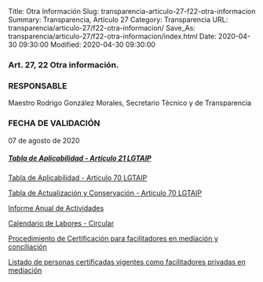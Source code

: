 Title: Otra Información
Slug: transparencia-articulo-27-f22-otra-informacion
Summary: Transparencia, Artículo 27
Category: Transparencia
URL: transparencia/articulo-27/f22-otra-informacion/
Save_As: transparencia/articulo-27/f22-otra-informacion/index.html
Date: 2020-04-30 09:30:00
Modified: 2020-04-30 09:30:00


### Art. 27, 22 Otra información.

### RESPONSABLE

Maestro Rodrigo González Morales, Secretario Técnico y de Transparencia

### FECHA DE VALIDACIÓN

07 de agosto de 2020

##### [Tabla de Aplicabilidad - Artículo 21 LGTAIP](https://www.dropbox.com/s/z0mqgw0irow9vx7/Tabla%20de%20aplicabilidad%20de%20las%20Obligaciones%20de%20transparencia%20comunes%20art.%2021.docx?dl=0)

[Tabla de Aplicabilidad - Artículo 70 LGTAIP](https://www.dropbox.com/s/jdq7zwgt22937kt/Tabla%20de%20aplicabilidad%20de%20las%20Obligaciones%20de%20transparencia%20comunes%20art.%2070.docx?dl=0)

[Tabla de Actualización y Conservación - Artículo 70 LGTAIP](https://www.dropbox.com/s/vjmkrpisnoudjeb/Tabla%20de%20Actualizacion%20Obligaciones%20de%20transparencia%20comunes%20Art.%2070.doc?dl=0)

[Informe Anual de Actividades](https://www.pjecz.gob.mx/transparencia/articulo-21/f40-informe-anual-actividades/)

[Calendario de Labores - Circular](https://www.pjecz.gob.mx/transparencia/articulo-27/f11-calendario-dias-inhabiles/)

[Procedimiento de Certificación para facilitadores en mediación y conciliación](https://www.pjecz.gob.mx/conocenos/estructura/tribunal-superior-de-justicia/organos-no-jurisdiccionales/cemasc/procedimientos-de-certificacion-para-facilitadores-en-mediacion-y-conciliacion/)

[Listado de personas certificadas vigentes como facilitadores privadas en mediación](https://www.pjecz.gob.mx/conocenos/estructura/tribunal-superior-de-justicia/organos-no-jurisdiccionales/cemasc/listado-de-personas-certificadas-vigentes-como-facilitadoras-privadas-en-mediacion/)


